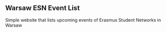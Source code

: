 ## Warsaw ESN Event List

Simple website that lists upcoming events of Erasmus Student Networks in Warsaw

